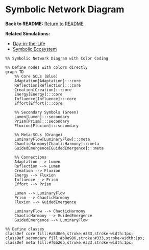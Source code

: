 # Symbolic Network Diagram

**Back to README:** [Return to README](../README.md)  

**Related Simulations:**  
- [Day-in-the-Life](../simulations/day_in_the_life.md)  
- [Symbolic Ecosystem](../simulations/symbolic_ecosystem.md)

```mermaid
%% Symbolic Network Diagram with Color Coding

%% Define nodes with colors directly
graph TD
    %% Core SCLs (Blue)
    Adaptation[Adaptation]:::core
    Reflection[Reflection]:::core
    Creation[Creation]:::core
    Energy[Energy]:::core
    Influence[Influence]:::core
    Effort[Effort]:::core

    %% Secondary Symbols (Green)
    Lumen[Lumen]:::secondary
    Prism[Prism]:::secondary
    Fluxion[Fluxion]:::secondary

    %% Meta-SCLs (Orange)
    LuminaryFlow[LuminaryFlow]:::meta
    ChaoticHarmony[ChaoticHarmony]:::meta
    GuidedEmergence[GuidedEmergence]:::meta

    %% Connections
    Adaptation --> Lumen
    Reflection --> Lumen
    Creation --> Fluxion
    Energy --> Fluxion
    Influence --> Prism
    Effort --> Prism

    Lumen --> LuminaryFlow
    Prism --> ChaoticHarmony
    Fluxion --> GuidedEmergence

    LuminaryFlow --> ChaoticHarmony
    ChaoticHarmony --> GuidedEmergence
    GuidedEmergence --> LuminaryFlow

%% Define classes
classDef core fill:#a8d0e6,stroke:#333,stroke-width:1px;
classDef secondary fill:#b8e986,stroke:#333,stroke-width:1px;
classDef meta fill:#f6b26b,stroke:#333,stroke-width:1px;
